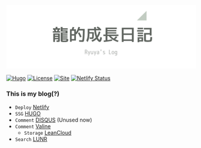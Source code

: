 <img src="pics/title.png">

[![Hugo](https://img.shields.io/badge/Hugo-%5E0.80.0-ff4088?style=for-the-badge&logo=hugo)](https://gohugo.io/)
[![License](https://img.shields.io/github/license/dillonzq/LoveIt?style=for-the-badge)](https://github.com/dillonzq/LoveIt/blob/master/LICENSE)
[![Site](https://img.shields.io/badge/Site-Passing-b?style=for-the-badge&logo=Webpack)](https://Ryuya.uk/)
[![Netlify Status](https://api.netlify.com/api/v1/badges/1e216cfa-d890-42b9-9eb7-f3c635f8f9a6/deploy-status)](https://app.netlify.com/sites/ryuyablog/deploys)


### This is my blog(?)
- `Deploy` [Netlify](https://www.netlify.com/)
- `SSG` [HUGO](https://gohugo.io/)
- `Comment` [DISQUS](https://disqus.com/) (Unused now)
- `Comment` [Valine](https://valine.js.org/en/index.html)
  - `Storage` [LeanCloud](https://docs.leancloud.app/)
- `Search` [LUNR](https://lunrjs.com/)
